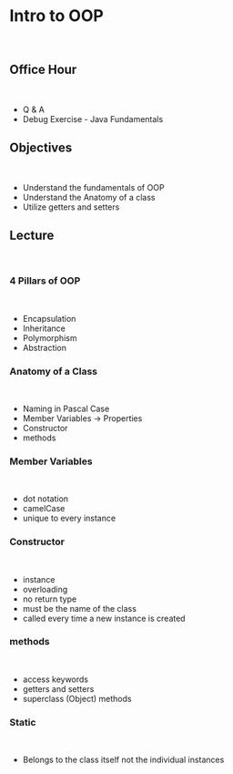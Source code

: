 # Intro to OOP
​
## Office Hour
​
- Q & A
- Debug Exercise - Java Fundamentals
​
## Objectives
​
- Understand the fundamentals of OOP
- Understand the Anatomy of a class
- Utilize getters and setters
 
## Lecture
​
### 4 Pillars of OOP
​
- Encapsulation
- Inheritance
- Polymorphism
- Abstraction
​
### Anatomy of a Class
​
- Naming in Pascal Case
- Member Variables -> Properties
- Constructor
- methods
​
### Member Variables
​
- dot notation
- camelCase
- unique to every instance
​
### Constructor
​
- instance
- overloading
- no return type
- must be the name of the class
- called every time a new instance is created
​
### methods
​
- access keywords
- getters and setters
- superclass (Object) methods
​
### Static
​
- Belongs to the class itself not the individual instances